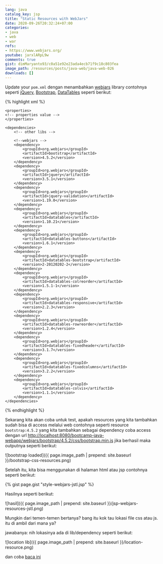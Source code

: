 ```yaml
---
lang: java
catalog_key: jsp
title: "Static Resources with WebJars"
date: 2020-09-26T20:32:24+07:00
categories:
- java
- web
- war
refs: 
- https://www.webjars.org/
youtube: jarxlARpL9w
comments: true
gist: dimMaryanto93/c0a51e92e23ada4ecb71f9c18c803fea
image_path: /resources/posts/java-web/java-web-026
downloads: []
---
```


Update your `pom.xml` dengan menambahkan [webjars](https://www.webjars.org/) library contohnya seperti [jQuery](https://jquery.com/), [Bootstrap](https://getbootstrap.com/), [DataTables](https://datatables.net/) seperti berikut:

<!--more-->

{% highlight xml %}
<project xmlns="http://maven.apache.org/POM/4.0.0" xmlns:xsi="http://www.w3.org/2001/XMLSchema-instance"
         xsi:schemaLocation="http://maven.apache.org/POM/4.0.0 http://maven.apache.org/maven-v4_0_0.xsd">
    <!-- project properties -->

    <properties>
    <!-- properties value -->
    </properties>

    <dependencies>
        <!-- other libs -->

        <!--webjars -->
        <dependency>
            <groupId>org.webjars</groupId>
            <artifactId>bootstrap</artifactId>
            <version>4.5.2</version>
        </dependency>
        <dependency>
            <groupId>org.webjars</groupId>
            <artifactId>jquery</artifactId>
            <version>3.5.1</version>
        </dependency>
        <dependency>
            <groupId>org.webjars</groupId>
            <artifactId>jquery-validation</artifactId>
            <version>1.19.0</version>
        </dependency>
        <dependency>
            <groupId>org.webjars</groupId>
            <artifactId>datatables</artifactId>
            <version>1.10.21</version>
        </dependency>
        <dependency>
            <groupId>org.webjars</groupId>
            <artifactId>datatables-buttons</artifactId>
            <version>1.6.1</version>
        </dependency>
        <dependency>
            <groupId>org.webjars</groupId>
            <artifactId>datatables-bootstrap</artifactId>
            <version>2-20120202-2</version>
        </dependency>
        <dependency>
            <groupId>org.webjars</groupId>
            <artifactId>datatables-colreorder</artifactId>
            <version>1.5.1-1</version>
        </dependency>
        <dependency>
            <groupId>org.webjars</groupId>
            <artifactId>datatables-responsive</artifactId>
            <version>2.2.3</version>
        </dependency>
        <dependency>
            <groupId>org.webjars</groupId>
            <artifactId>datatables-rowreorder</artifactId>
            <version>1.2.4</version>
        </dependency>
        <dependency>
            <groupId>org.webjars</groupId>
            <artifactId>datatables-fixedheader</artifactId>
            <version>3.1.7</version>
        </dependency>
        <dependency>
            <groupId>org.webjars</groupId>
            <artifactId>datatables-fixedcolumns</artifactId>
            <version>3.2.2</version>
        </dependency>
        <dependency>
            <groupId>org.webjars</groupId>
            <artifactId>datatables-colvis</artifactId>
            <version>1.1.1</version>
        </dependency>
    </dependencies>
</project>
{% endhighlight %}

Sekarang kita akan coba untuk test, apakah resources yang kita tambahkan sudah bisa di access melalui web contohnya seperti resource `bootstrap:4.5.2` yang kita tambahkan sebagai dependency coba access dengan url [http://localhost:8080/bootcamp-java-webapp/webjars/bootstrap/4.5.2/css/bootstrap.min.js](http://localhost:8080/bootcamp-java-webapp/webjars/bootstrap/4.5.2/css/bootstrap.min.js) jika berhasil maka outputnya seperti berikut:

![bootstrap loaded]({{ page.image_path | prepend: site.baseurl }}/bootstrap-css-resources.png)

Setelah itu, kita bisa menggunakan di halaman html atau jsp contohnya seperti berikut:

{% gist page.gist "style-webjars-jstl.jsp" %}

Hasilnya seperti berikut:

![hasil]({{ page.image_path | prepend: site.baseurl }}/jsp-webjars-resources-jstl.png)

Mungkin dari temen-temen bertanya? bang itu kok tau lokasi file css atau js. itu di ambil dari mana ya?

jawabanya: nih lokasinya ada di lib/dependency seperti berikut:

![location lib]({{ page.image_path | prepend: site.baseurl }}/location-resource.png)

dan coba [baca ini](https://www.webjars.org/documentation#servlet3)
